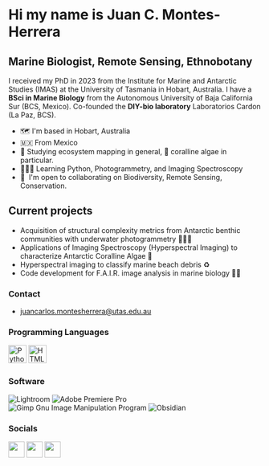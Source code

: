 Hi my name is Juan C. Montes-Herrera
=======================================

Marine Biologist, Remote Sensing, Ethnobotany
----------------
 
I received my PhD in 2023 from the Institute for Marine and Antarctic Studies (IMAS) at the University of Tasmania in Hobart, Australia. 
I have a **BSci in Marine Biology** from the Autonomous University of Baja California Sur (BCS, Mexico). Co-founded the **DIY-bio laboratory** Laboratorios Cardon (La Paz, BCS).
 
- 🗺  I'm based in Hobart, Australia
- :mexico: From Mexico
- 🌊  Studying ecosystem mapping in general, 🧠 coralline algae in particular.
- 👨🏽‍💻  Learning Python, Photogrammetry, and Imaging Spectroscopy
- 🤝  I'm open to collaborating on Biodiversity, Remote Sensing, Conservation.
 

## Current projects
- Acquisition of structural complexity metrics from Antarctic benthic communities with underwater photogrammetry 🐛🐚🐙
- Applications of Imaging Spectroscopy (Hyperspectral Imaging) to characterize Antarctic Coralline Algae 🧠
- Hyperspectral imaging to classify marine beach debris ♻
- Code development for F.A.I.R. image analysis in marine biology 👨‍💻

### Contact
- juancarlos.montesherrera@utas.edu.au

### Programming Languages
<p align="left">
<a href="https://www.python.org/" target="_blank" rel="noreferrer"><img src="https://raw.githubusercontent.com/danielcranney/readme-generator/main/public/icons/skills/python-colored.svg" width="36" height="36" alt="Python" /></a>
<a href="https://developer.mozilla.org/en-US/docs/Glossary/HTML5" target="_blank" rel="noreferrer"><img src="https://raw.githubusercontent.com/danielcranney/readme-generator/main/public/icons/skills/html5-colored.svg" width="36" height="36" alt="HTML5" /></a> 
 
### Software
![Lightroom](https://img.shields.io/badge/Adobe%20Lightroom-31A8FF.svg?style=for-the-badge&logo=Adobe%20Lightroom&logoColor=white)
![Adobe Premiere Pro](https://img.shields.io/badge/Adobe%20Premiere%20Pro-9999FF.svg?style=for-the-badge&logo=Adobe%20Premiere%20Pro&logoColor=white)
![Gimp Gnu Image Manipulation Program](https://img.shields.io/badge/Gimp-657D8B?style=for-the-badge&logo=gimp&logoColor=FFFFFF)
 ![Obsidian](https://img.shields.io/badge/Obsidian-%23483699.svg?style=for-the-badge&logo=obsidian&logoColor=white)
</p>

### Socials
<p align="left"> <a href="https://www.twitter.com/jcmontesherrera" target="_blank" rel="noreferrer"><img src="https://raw.githubusercontent.com/danielcranney/readme-generator/main/public/icons/socials/twitter.svg" width="32" height="32" /></a> <a href="http://www.instagram.com/jcmontesherrera" target="_blank" rel="noreferrer"><img src="https://raw.githubusercontent.com/danielcranney/readme-generator/main/public/icons/socials/instagram.svg" width="32" height="32" /></a> <a href="https://www.linkedin.com/in/jcmontesherrera" target="_blank" rel="noreferrer"><img src="https://raw.githubusercontent.com/danielcranney/readme-generator/main/public/icons/socials/linkedin.svg" width="32" height="32" /></a>
